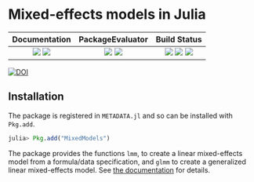 # Mixed-effects models in Julia

| **Documentation**                                                               | **PackageEvaluator**                                            | **Build Status**                                                                                |
|:-------------------------------------------------------------------------------:|:---------------------------------------------------------------:|:-----------------------------------------------------------------------------------------------:|
| [![][docs-stable-img]][docs-stable-url] [![][docs-latest-img]][docs-latest-url] | [![][pkg-0.4-img]][pkg-0.4-url] [![][pkg-0.5-img]][pkg-0.5-url] | [![][travis-img]][travis-url] [![][appveyor-img]][appveyor-url] [![][coveralls-img]][coveralls-url] |

[![DOI](https://zenodo.org/badge/9106942.svg)](https://zenodo.org/badge/latestdoi/9106942)

## Installation

The package is registered in `METADATA.jl` and so can be installed with `Pkg.add`.

```julia
julia> Pkg.add("MixedModels")
```

The package provides the functions `lmm`, to create a linear mixed-effects model
from a formula/data specification, and `glmm` to create a generalized linear
mixed-effects model.  See [the documentation](http://dmbates.github.io/MixedModels.jl/latest)
for details.

[docs-latest-img]: https://img.shields.io/badge/docs-latest-blue.svg
[docs-latest-url]: https://dmbates.github.io/MixedModels.jl/latest

[docs-stable-img]: https://img.shields.io/badge/docs-stable-blue.svg
[docs-stable-url]: https://dmbates.github.io/MixedModels.jl/stable

[travis-img]: https://travis-ci.org/dmbates/MixedModels.jl.svg?branch=master
[travis-url]: https://travis-ci.org/dmbates/MixedModels.jl

[appveyor-img]: https://ci.appveyor.com/api/projects/status/h227adt6ovd1u3sx/branch/master?svg=true
[appveyor-url]: https://ci.appveyor.com/project/dmbates/documenter-jl/branch/master

[coveralls-img]: https://coveralls.io/repos/github/dmbates/MixedModels.jl/badge.svg?branch=master
[coveralls-url]: https://coveralls.io/github/dmbates/MixedModels.jl?branch=master

[issues-url]: https://github.com/dmbates/MixedModels.jl/issues

[pkg-0.4-img]: http://pkg.julialang.org/badges/MixedModels_0.4.svg
[pkg-0.4-url]: http://pkg.julialang.org/?pkg=MixedModels
[pkg-0.5-img]: http://pkg.julialang.org/badges/MixedModels_0.5.svg
[pkg-0.5-url]: http://pkg.julialang.org/?pkg=MixedModels
